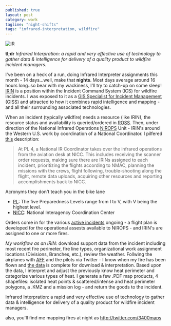 ```yaml
---
published: true
layout: post
category: work
tagline: "night-shifts"
tags: "infrared-interpretation, wildfire"
---
```


![IR](http://farm4.staticflickr.com/3799/9548967970_02f185d5de.jpg)

**tl;dr** *Infrared Interpration: a rapid and very effective use of technology to gather data & intelligence for delivery of a quality product to wildfire incident managers.*

I've been on a heck of a run, doing Infrared Interpreter assignments this month - 14 days...well, make that **nights**. Most days average around 16 hours long..so bear with my wackiness, I'll try to catch-up on some sleep! [IRIN](http://www.nationalfiretraining.net/catalog/detail/code/S443) is a position within the Incident Command System (ICS) for wildfire incidents. I was exposed to it as a [GIS Specialist for Incident Management](http://www.nationalfiretraining.net/catalog/detail/code/S341) (GISS) and attracted to how it combines rapid intelligence and mapping - and all their surrounding associated technologies.

When an incident (typically wildfire) needs a resource (like IRIN), the resource status and availability is queried/ordered in [ROSS](http://ross.nwcg.gov/aboutross.html). Then, under direction of the National Infrared Operations [NIROPS](http://nirops.fs.fed.us/pages/about) Unit - IRIN's around the Western U.S. work by coordination of a National Coordinator. I pilfered [this](http://www.wrightwoodfsc.com/StationFire/NIROPS_Poster_Jan2008.pdf) description:

>At PL 4, a National IR Coordinator takes over the infrared operations from
>the aviation desk at NICC. This includes receiving the scanner order 
>requests, making sure there are IRINs assigned to each incident, prioritizing 
>the flights according to NMAC, planning the missions with the crews, flight
>following, trouble-shooting along the flight, remote data uploads, acquiring
>other resources and reporting accomplishments back to NICC.  

Acronyms they don't teach you in the bike lane
 
- [PL][0]: The five Preparedness Levels range from I to V, with V being the highest level.   
- [NICC][1]: National Interagency Coordination Center 

Orders come in for the various [active incidents](http://activefiremaps.fs.fed.us/) ongoing - a flight plan is developed for the operational assests available to NIROPS - and IRIN's are assigned to one or more fires.

*My workflow as an IRIN*: download support data from the incident including most recent fire perimeter, fire line types, organizational work assignment locations (Divisions, Branches, etc.), review the weather. Follwing the airplanes with [AFF](https://www.aff.gov/) and the pilots via Twitter - I know when my fire has been flown and [the data](http://nirops.fs.fed.us/pages/imagery) is complete for download & interpretation. Based upon the data, I interpret and adjust the previously know heat perimeter and categorize various types of heat. I generate a few .PDF map products, 4 shapefiles: isolated heat points & scattered/intense and heat perimeter polygons, a .KMZ and a mission log - and return the goods to the incident.

Infrared Interpration: a rapid and very effective use of technology to gather data & intelligence for delivery of a quality product for wildfire incident managers.

also, you'll find me mapping fires at night as http://twitter.com/3400maps

[0]: http://www.nifc.gov/fireInfo/fireinfo_prepLevels.html

[1]: http://www.nifc.gov/nicc/index.htm